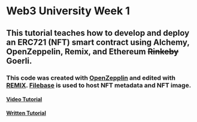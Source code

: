 # Web3 University Week 1
## This tutorial teaches how to develop and deploy an ERC721 (NFT) smart contract using Alchemy, OpenZeppelin, Remix, and Ethereum <s>Rinkeby</s> Goerli.
### This code was created with <a href="https://www.openzeppelin.com/">OpenZepplin</a> and edited with <a href="https://remix.ethereum.org/">REMIX</a>.  <a href="https://filebase.com/">Filebase</a> is used to host NFT metadata and NFT image. 
####  <a href="https://www.youtube.com/watch?v=veBu03A6ptw">Video Tutorial</a>
#### <a href="https://docs.alchemy.com/docs/how-to-develop-an-nft-smart-contract-erc721-with-alchemy">Written Tutorial</a>
